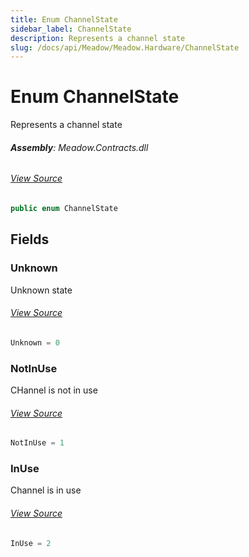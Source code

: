 ```yaml
---
title: Enum ChannelState
sidebar_label: ChannelState
description: Represents a channel state
slug: /docs/api/Meadow/Meadow.Hardware/ChannelState
---
```

# Enum ChannelState
Represents a channel state

###### **Assembly**: Meadow.Contracts.dll
###### [View Source](https://github.com/WildernessLabs/Meadow.Contracts.git/blob/develop/Source/Meadow.Contracts/Enums/ChannelState.cs#L6)
```csharp title="Declaration"
public enum ChannelState
```
## Fields
### Unknown
Unknown state
###### [View Source](https://github.com/WildernessLabs/Meadow.Contracts.git/blob/develop/Source/Meadow.Contracts/Enums/ChannelState.cs#L11)
```csharp title="Declaration"
Unknown = 0
```
### NotInUse
CHannel is not in use
###### [View Source](https://github.com/WildernessLabs/Meadow.Contracts.git/blob/develop/Source/Meadow.Contracts/Enums/ChannelState.cs#L15)
```csharp title="Declaration"
NotInUse = 1
```
### InUse
Channel is in use
###### [View Source](https://github.com/WildernessLabs/Meadow.Contracts.git/blob/develop/Source/Meadow.Contracts/Enums/ChannelState.cs#L19)
```csharp title="Declaration"
InUse = 2
```
